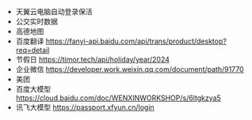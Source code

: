 - 天翼云电脑自动登录保活
- 公交实时数据
- 高德地图
- 百度翻译 https://fanyi-api.baidu.com/api/trans/product/desktop?req=detail
- 节假日 https://timor.tech/api/holiday/year/2024
- 企业微信 https://developer.work.weixin.qq.com/document/path/91770
- 美团
- 百度大模型 https://cloud.baidu.com/doc/WENXINWORKSHOP/s/6ltgkzya5
- 讯飞大模型 https://passport.xfyun.cn/login